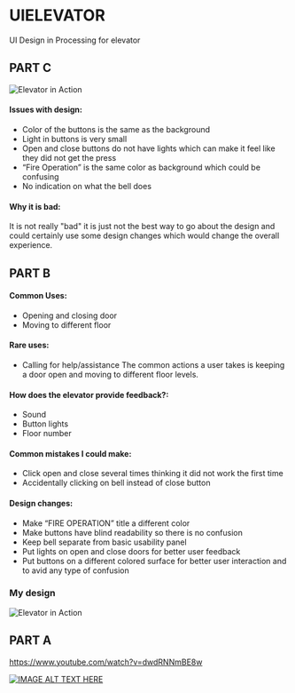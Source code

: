 # UIELEVATOR
UI Design in Processing for elevator



## PART C

![Elevator in Action](https://raw.githubusercontent.com/mbarbier9/uielevator/master/imageFiles/hw1.Barbier.gif)

#### Issues with design:
-	Color of the buttons is the same as the background
-	Light in buttons is very small
-	Open and close buttons do not have lights which can make it feel like they did not get the press
-	“Fire Operation” is the same color as background which could be confusing
-	No indication on what the bell does

#### Why it is bad:
It is not really "bad" it is just not the best way to go about the design and could certainly use some design changes which would change the overall experience. 


## PART B

#### Common Uses:
-	Opening and closing door
-	Moving to different floor

#### Rare uses:
-	Calling for help/assistance
The common actions a user takes is keeping a door open and moving to different floor levels.

#### How does the elevator provide feedback?:
-	Sound
-	Button lights
-	Floor number

#### Common mistakes I could make:
- Click open and close several times thinking it did not work the first time
-	Accidentally clicking on bell instead of close button

#### Design changes:
-	Make “FIRE OPERATION” title a different color
-	Make buttons have blind readability so there is no confusion
-	Keep bell separate from basic usability panel
-	Put lights on open and close doors for better user feedback
-	Put buttons on a different colored surface for better user interaction and to avid any type of confusion

### My design
![Elevator in Action](https://raw.githubusercontent.com/mbarbier9/uielevator/master/imageFiles/DesignBarbier.PNG)

## PART A
https://www.youtube.com/watch?v=dwdRNNmBE8w

[![IMAGE ALT TEXT HERE](https://img.youtube.com/vi/dwdRNNmBE8w/0.jpg)](https://www.youtube.com/watch?v=dwdRNNmBE8w)
